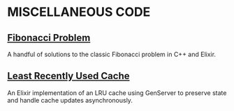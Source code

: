 # MISCELLANEOUS CODE 

## [Fibonacci Problem](fibonacci)
A handful of solutions to the classic Fibonacci problem in C++ and Elixir.

## [Least Recently Used Cache](lru_cache)
An Elixir implementation of an LRU cache using GenServer to preserve state and handle cache updates asynchronously.
